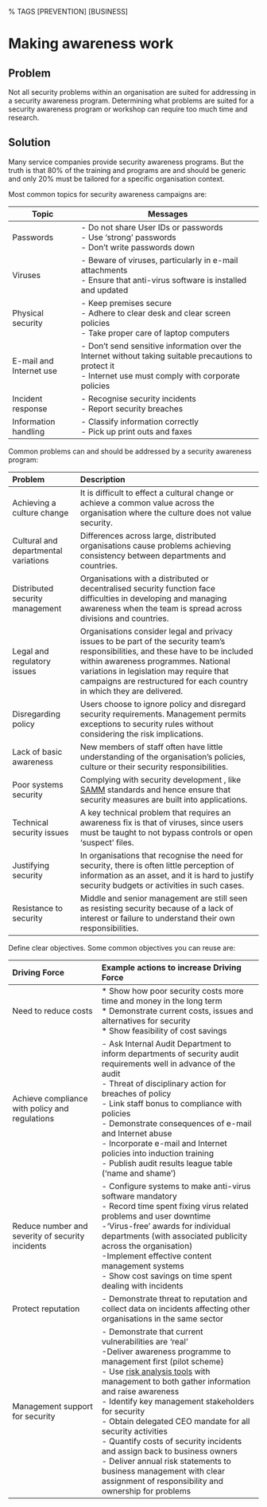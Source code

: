 % TAGS [PREVENTION] [BUSINESS]

# Making awareness work

## Problem
Not all security problems within an organisation are suited for addressing in a security awareness program. Determining what problems are suited for a security awareness program or workshop can require too much time and research.

## Solution
Many service companies provide security awareness programs. But the truth is that 80% of the training and programs are and should be generic and only 20% must be tailored for a specific organisation context.

Most common topics for security awareness campaigns are:

| Topic                 | Messages                                                                                                                                                                                                                                                                                |
|-----------------------|------------------------------------------------------------------------------------------------------------------------------------------------------------------------------------------------------------------------------------------------------------------------------------------|
| Passwords             | - Do not share User IDs or passwords<br>- Use ‘strong’ passwords<br>- Don’t write passwords down                                                                                                                                                                                          |
| Viruses               | - Beware of viruses, particularly in e-mail attachments<br>- Ensure that anti-virus software is installed and updated                                                                                                                                                                    |
| Physical security     | - Keep premises secure<br>- Adhere to clear desk and clear screen policies<br>- Take proper care of laptop computers                                                                                                                                                                       |
| E-mail and Internet use | - Don’t send sensitive information over the Internet without taking suitable precautions to protect it<br>- Internet use must comply with corporate policies                                                                                                                              |
| Incident response     | - Recognise security incidents<br>- Report security breaches                                                                                                                                                                                                                           |
| Information handling  | - Classify information correctly<br>- Pick up print outs and faxes                                                                                                                                                                                                                      |

Common problems can and should be addressed by a security awareness program:


| Problem | Description |
| :---- | :---- |
| Achieving a culture change | It is difficult to effect a cultural change or achieve a common value across the organisation where the culture does not value security. |
| Cultural and departmental variations | Differences across large, distributed organisations cause problems achieving consistency between departments and countries.  |
| Distributed security management | Organisations with a distributed or decentralised security function face difficulties in developing and managing awareness when the team is spread across divisions and countries. |
| Legal and regulatory issues | Organisations consider legal and privacy issues to be part of the security team’s responsibilities, and these have to be included within awareness programmes. National variations in legislation may require that campaigns are restructured for each country in which they are delivered. |
| Disregarding policy | Users choose to ignore policy and disregard security requirements. Management permits exceptions to security rules without considering the risk implications. |
| Lack of basic awareness | New members of staff often have little understanding of the organisation’s policies, culture or their security responsibilities. |
| Poor systems security | Complying with security development , like [SAMM](https://nocomplexity.com/documents/securityarchitecture/architecture/frameworks.html#frameworks) standards and hence ensure that security measures are built into applications. |
| Technical security issues | A key technical problem that requires an awareness fix is that of viruses, since users must be taught to not bypass controls or open ‘suspect’ files.  |
| Justifying security | In organisations that recognise the need for security, there is often little perception of information as an asset, and it is hard to justify security budgets or activities in such cases. |
| Resistance to security | Middle and senior management are still  seen as resisting security because of a lack of interest or failure to understand their own responsibilities. |

Define clear objectives. Some common objectives you can reuse are:


| Driving Force | Example actions to increase Driving Force |
| :---- | :---- |
| Need to reduce costs | * Show how poor security costs more time and money in the long term <br> * Demonstrate current costs, issues and alternatives for security <br> *  Show feasibility of cost savings |
| Achieve compliance with policy and regulations | - Ask Internal Audit Department to inform departments of security audit requirements well in advance of the audit <br/> - Threat of disciplinary action for breaches of policy <br/> - Link staff bonus to compliance with policies <br/> - Demonstrate consequences of e-mail and Internet abuse <br/> - Incorporate e-mail and Internet policies into induction training <br/> - Publish audit results league table (‘name and shame’) |
| Reduce number and severity of security incidents | - Configure systems to make anti-virus software mandatory <br> - Record time spent fixing virus related problems and user downtime <br/> -‘Virus-free’ awards for individual departments (with associated publicity across the organisation) <br> -Implement effective content management systems <br/> - Show cost savings on time spent dealing with incidents |
| Protect reputation | - Demonstrate threat to reputation and collect data on incidents affecting other organisations in the same sector |
| Management support for security | - Demonstrate that current vulnerabilities are ‘real’ <br/> -Deliver awareness programme to management first (pilot scheme) <br/> - Use [risk analysis tools](https://nocomplexity.com/documents/securitysolutions/generatedfiles/vulnerabilitymanagement.html#vulnerability-management-solutions)  with management to both gather information and raise awareness <br/> - Identify key management stakeholders for security <br/> - Obtain delegated CEO mandate for all security activities <br/> - Quantify costs of security incidents and assign back to business owners <br/> - Deliver annual risk statements to business management with clear assignment of responsibility and ownership for problems |